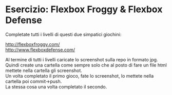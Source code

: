 Esercizio: Flexbox Froggy & Flexbox Defense
===
Completate tutti i livelli di questi due simpatici giochini:  

http://flexboxfroggy.com/  
http://www.flexboxdefense.com/  

Al termine di tutti i livelli caricate lo screenshot sulla repo in formato jpg.  
Quindi create una cartella come sempre solo che al posto di fare un file html mettete nella cartella gli screenshot.  
Un volta completato il primo gioco, fate lo screenshot, lo mettete nella cartella poi commit->push.  
La stessa cosa una volta completato il secondo.